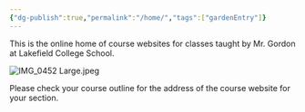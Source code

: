 ```yaml
---
{"dg-publish":true,"permalink":"/home/","tags":["gardenEntry"]}
---
```



This is the online home of course websites for classes taught by Mr. Gordon at Lakefield College School.

![IMG_0452 Large.jpeg](/img/user/Attachments/IMG_0452%20Large.jpeg)

Please check your course outline for the address of the course website for your section.